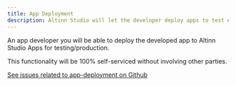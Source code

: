 ```yaml
---
title: App Deployment
description: Altinn Studio will let the developer deploy apps to test enviroments and production without any manuel steps.
---
```


An app developer you will be able to deploy the developed app to Altinn Studio Apps for testing/production.

This functionality will be 100% self-serviced without involving other parties.


[See issues related to app-deployment on Github](https://github.com/Altinn/altinn-studio/labels/app-deployment)
